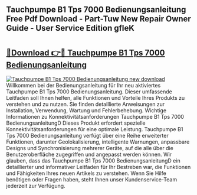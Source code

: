 ## Tauchpumpe B1 Tps 7000 Bedienungsanleitung Free Pdf Download - Part-Tuw New Repair Owner Guide - User Service Edition gfIeK

# <h2><a href="http://df5g90h.blite.top/?on=Tauchpumpe+B1+Tps+7000+Bedienungsanleitung">🔗Download 👉🔴 Tauchpumpe B1 Tps 7000 Bedienungsanleitung</a></h2>

[![Tauchpumpe B1 Tps 7000 Bedienungsanleitung new download](https://i.imgur.com/lujVjoI.png)](http://df5g90h.blite.top/?on=Tauchpumpe+B1+Tps+7000+Bedienungsanleitung)
Willkommen bei der Bedienungsanleitung für Ihr neu aktiviertes Tauchpumpe B1 Tps 7000 Bedienungsanleitung. Dieser umfassende Leitfaden soll Ihnen helfen, alle Funktionen und Vorteile Ihres Produkts zu verstehen und zu nutzen. Sie finden detaillierte Anweisungen zur Installation, Verwendung, Wartung und Fehlerbehebung. Wichtige Informationen zu Konnektivitätsanforderungen Tauchpumpe B1 Tps 7000 BedienungsanleitungD Dieses Produkt erfordert spezielle Konnektivitätsanforderungen für eine optimale Leistung. Tauchpumpe B1 Tps 7000 Bedienungsanleitung verfügt über eine Reihe erweiterter Funktionen, darunter Geolokalisierung, intelligente Warnungen, anpassbare Designs und Synchronisierung mehrerer Geräte, auf die alle über die Benutzeroberfläche zugegriffen und angepasst werden können. Wir glauben, dass das Tauchpumpe B1 Tps 7000 BedienungsanleitungD ein detaillierter und informativer Leitfaden für Ihr Bestreben war, die Funktionen und Fähigkeiten Ihres neuen Artikels zu verstehen. Wenn Sie Hilfe benötigen oder Fragen haben, steht Ihnen unser Kundenservice-Team jederzeit zur Verfügung.
